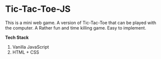 # Tic-Tac-Toe-JS
This is a mini web game. A version of Tic-Tac-Toe that can be played with the computer.
A Rather fun and time killing game.
Easy to implement.


<b>Tech Stack</b>
1. Vanilla JavaScript
2. HTML + CSS
